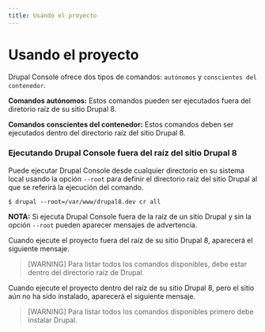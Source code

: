 ```yaml
---
title: Usando el proyecto
---
```

# Usando el proyecto

Drupal Console ofrece dos tipos de comandos: `autónomos` y `conscientes del contenedor`.

**Comandos autónomos:**
Estos comandos pueden ser ejecutados fuera del diretorio raíz de su sitio Drupal 8.
 
**Comandos conscientes del contenedor:**
Estos comandos deben ser ejecutados dentro del directorio raíz del sitio Drupal 8.

### Ejecutando Drupal Console fuera del raíz del sitio Drupal 8 
Puede ejecutar Drupal Console desde cualquier directorio en su sistema local usando la opción  `--root` para definir el directorio raíz del sitio Drupal al que se referirá la ejecución del comando. 
```
$ drupal --root=/var/www/drupal8.dev cr all
```

**NOTA:** Si ejecuta Drupal Console fuera de la raíz de un sitio Drupal y sin la opción `--root` pueden aparecer mensajes de advertencia.

Cuando ejecute el proyecto fuera del raíz de su sitio Drupal 8, aparecerá el siguiente mensaje.  
> [WARNING] Para listar todos los comandos disponibles, debe estar dentro del directorio raíz de Drupal.

Cuando ejecute el proyecto dentro del raíz de su sitio Drupal 8, pero el sitio aún no ha sido instalado, aparecerá el siguiente mensaje.
> [WARNING] Para listar todos los comandos disponibles primero debe instalar Drupal.
